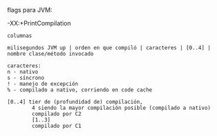 flags para JVM:

-XX:+PrintCompilation

	columnas
	
	milisegundos JVM up | orden en que compiló | caracteres | [0..4] | nombre clase/método invocado
	
	caracteres: 
	n - nativo
	s - síncrono
	! - manejo de excepción
	% - compilado a nativo, corriendo en code cache
	
	[0..4] tier de (profundidad de) compilación,
			4 siendo la mayor compilación posible (compilado a nativo)
			compilado por C2
			[1..3]
			compilado por C1